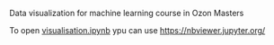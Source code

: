Data visualization for machine learning course in Ozon Masters

To open [visualisation.ipynb](visualisation.ipynb) ypu can use https://nbviewer.jupyter.org/
